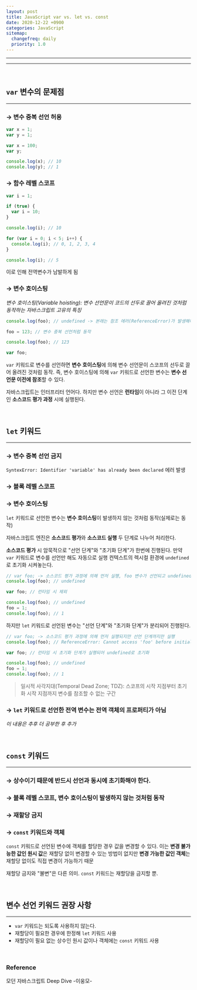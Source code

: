 ```yaml
---
layout: post
title: JavaScript var vs. let vs. const
date: 2020-12-22 +0900
categories: JavaScript
sitemap:
  changefreq: daily
  priority: 1.0
---
```


---

---

<br>

## `var` 변수의 문제점

---

### → 변수 중복 선언 허용

```jsx
var x = 1;
var y = 1;

var x = 100;
var y;

console.log(x); // 10
console.log(y); // 1
```

### → 함수 레벨 스코프

```jsx
var i = 1;

if (true) {
  var i = 10;
}

console.log(i); // 10

for (var i = 0; i < 5; i++) {
  console.log(i); // 0, 1, 2, 3, 4
}

console.log(i); // 5
```

이로 인해 전역변수가 남발하게 됨

### → 변수 호이스팅

_변수 호이스팅(Variable hoisting): 변수 선언문이 코드의 선두로 끌어 올려진 것처럼 동작하는 자바스크립트 고유의 특징_

```jsx
console.log(foo); // undefined -> 본래는 참조 에러(ReferenceError)가 발생해야 납득

foo = 123; // 변수 중복 선언처럼 동작

console.log(foo); // 123

var foo;
```

`var` 키워드로 변수를 선언하면 **변수 호이스팅**에 의해 변수 선언문이 스코프의 선두로 끌어 올려진 것처럼 동작. 즉, 변수 호이스팅에 의해 `var` 키워드로 선언한 변수는 **변수 선언문 이전에 참조**할 수 있다.

자바스크립트는 인터프리터 언어다. 하지만 변수 선언은 **런타임**이 아니라 그 이전 단계인 **소스코드 평가 과정** 시에 실행된다.

<br>

## `let` 키워드

---

### → 변수 중복 선언 금지

`SyntexError: Identifier 'variable' has already been declared` 에러 발생

### → 블록 레벨 스코프

### → 변수 호이스팅

`let` 키워드로 선언한 변수는 **변수 호이스팅**이 발생하지 않는 것처럼 동작(실제로는 동작)

자바스크립트 엔진은 **소스코드 평가**와 **소스코드 실행** 두 단계로 나누어 처리한다.

**소스코드 평가** 시 암묵적으로 "선언 단계"와 "초기화 단계"가 한번에 진행된다. 만약 `var` 키워드로 변수를 선언만 해도 자동으로 실행 컨텍스트의 렉시컬 환경에 `undefined`로 초기화 시켜놓는다.

```jsx
// var foo; -> 소스코드 평가 과정에 의해 먼저 실행, foo 변수가 선언되고 undefined로 초기화
console.log(foo); // undefined

var foo; // 런타임 시 제외

console.log(foo); // undefined
foo = 1;
console.log(foo); // 1
```

하지만 `let` 키워드로 선언된 변수는 "선언 단계"와 "초기화 단계"가 분리되어 진행된다.

```jsx
// var foo; -> 소스코드 평가 과정에 의해 먼저 실행되지만 선언 단계까지만 실행
console.log(foo); // ReferenceError: Cannot access 'foo' before initialization(TDZ)

var foo; // 런타임 시 초기화 단계가 실행되어 undefined로 초기화

console.log(foo); // undefined
foo = 1;
console.log(foo); // 1
```

> 일시적 사각지대(Temporal Dead Zone; TDZ): 스코프의 시작 지점부터 초기화 시작 지점까지 변수를 참조할 수 없는 구간

### → `let` 키워드로 선언한 전역 변수는 전역 객체의 프로퍼티가 아님

_이 내용은 추후 더 공부한 후 추가_

<br>

## `const` 키워드

---

### → 상수이기 때문에 반드시 선언과 동시에 초기화해야 한다.

### → 블록 레벨 스코프, 변수 호이스팅이 발생하지 않는 것처럼 동작

### → 재할당 금지

### → `const` 키워드와 객체

`const` 키워드로 선언된 변수에 객체를 할당한 경우 값을 변경할 수 있다. 이는 **변경 불가능한 값인 원시 값**은 재할당 없이 변경할 수 있는 방법이 없지만 **변경 가능한 값인 객체**는 재할당 없이도 직접 변경이 가능하기 때문

재할당 금지와 "불변"은 다른 의미. `const` 키워드는 재할당을 금지할 뿐.

<br>

## 변수 선언 키워드 권장 사항

---

- `var` 키워드는 되도록 사용하지 않는다.
- 재할당이 필요한 경우에 한정해 `let` 키워드 사용
- 재할당이 필요 없는 상수인 원시 값이나 객체에는 `const` 키워드 사용

<br>

### Reference

모던 자바스크립트 Deep Dive -이웅모-
